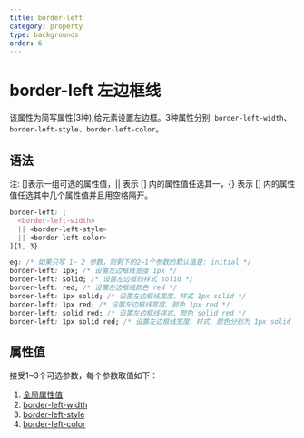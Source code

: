 ```yaml
---
title: border-left
category: property
type: backgrounds
order: 6
---
```


# border-left 左边框线

该属性为简写属性(3种),给元素设置左边框。3种属性分别: `border-left-width`、`border-left-style`、`border-left-color`。

## 语法

注: []表示一组可选的属性值，|| 表示 [] 内的属性值任选其一，{} 表示 [] 内的属性值任选其中几个属性值并且用空格隔开。

```css
border-left: [
  <border-left-width>
  || <border-left-style>
  || <border-left-color>
]{1, 3}

eg: /* 如果只写 1~ 2 参数，则剩下的2~1个参数的默认值是: initial */
border-left: 1px; /* 设置左边框线宽度 1px */
border-left: solid; /* 设置左边框线样式 solid */
border-left: red; /* 设置左边框线颜色 red */
border-left: 1px solid; /* 设置左边框线宽度、样式 1px solid */
border-left: 1px red; /* 设置左边框线宽度、颜色 1px red */
border-left: solid red; /* 设置左边框线样式、颜色 solid red */
border-left: 1px solid red; /* 设置左边框线宽度、样式、颜色分别为 1px solid red */
```

## 属性值

接受1~3个可选参数，每个参数取值如下：

1. [全局属性值](/front-end/CSS/values#anchor-值类型)
1. [border-left-width](/front-end/CSS/property/backgrounds/border-left-width)
1. [border-left-style](/front-end/CSS/property/backgrounds/border-left-style)
1. [border-left-color](/front-end/CSS/property/backgrounds/border-left-color)

